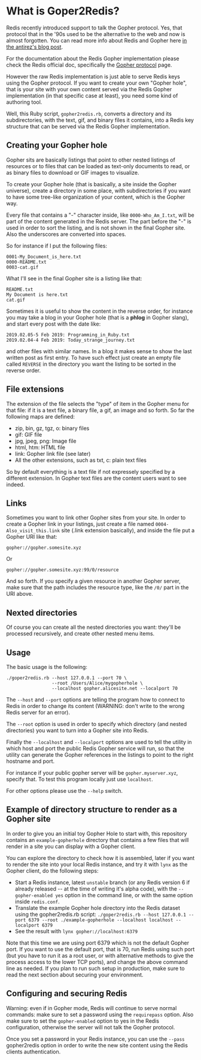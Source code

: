 What is Goper2Redis?
===

Redis recently introduced support to talk the Gopher protocol. Yes, that
protocol that in the '90s used to be the alternative to the web and now
is almost forgotten. You can read more info about Redis and Gopher
here [in the antirez's blog post](http://antirez.com/news/127).

For the documentation about the Redis Gopher implementation please
check the Redis official doc, specifically the
[Gopher protocol](https://redis.io/topcis/gopher) page.

However the raw Redis implementation is just able to serve Redis keys using
the Gopher protocol. If you want to create your own "Gopher hole", that is
your site with your own content served via the Redis Gopher implementation
(in that specific case at least), you need some kind of authoring tool.

Well, this Ruby script, `gopher2redis.rb`, converts a directory and its
subdirectories, with the text, gif, and binary files it contains, into
a Redis key structure that can be served via the Redis Gopher implementation.

## Creating your Gopher hole

Gopher sits are basically listings that point to other nested listings of
resources or to files that can be loaded as text-only documents to read, or
as binary files to download or GIF images to visualize.

To create your Gopher hole (that is basically, a site inside the Gopher
universe), create a directory in some place, with subdirectories if you want
to have some tree-like organization of your content, which is the Gopher way.

Every file that contains a "-" character inside, like `0000-Who_Am_I.txt`,
will be part of the content generated in the Redis server. The part
before the "-" is used in order to sort the listing, and is not shown in
the final Gopher site. Also the underscores are converted into spaces.

So for instance if I put the following files:

    0001-My_Document_is_here.txt
    0000-README.txt
    0003-cat.gif

What I'll see in the final Gopher site is a listing like that:

    README.txt
    My Document is here.txt
    cat.gif

Sometimes it is useful to show the content in the reverse order, for instance
you may take a blog in your Gopher hole (that is a **phlog** in Gopher slang),
and start every post with the date like:

    2019.02.05-5 Feb 2019: Programming_in_Ruby.txt
    2019.02.04-4 Feb 2019: Today_strange_journey.txt

and other files with similar names. In a blog it makes sense to show the last
written post as first entry. To have such effect just create an empty file
called `REVERSE` in the directory you want the listing to be sorted in the
reverse order.

## File extensions

The extension of the file selects the "type" of item in the Gopher menu
for that file: if it is a text file, a binary file, a gif, an image and
so forth. So far the following maps are defined:

* zip, bin, gz, tgz, o: binary files
* gif: GIF file
* jpg, jpeg, png: Image file
* html, htm: HTML file
* link: Gopher link file (see later)
* All the other extensions, such as txt, c: plain text files

So by default everything is a text file if not expressely specified by
a different extension. In Gopher text files are the content users want
to see indeed.

## Links

Sometimes you want to link other Gopher sites from your site. In order
to create a Gopher link in your listings, just create a file named
`0004-Also_visit_this.link` site (.link extension basically), and inside
the file put a Gopher URI like that:

    gopher://gopher.somesite.xyz

Or

    gopher://gopher.somesite.xyz:99/0/resource

And so forth. If you specify a given resource in another Gopher server, make
sure that the path includes the resource type, like the `/0/` part in the
URI above.

## Nexted directories

Of course you can create all the nested directories you want: they'll be
processed recursively, and create other nested menu items.

## Usage

The basic usage is the following:

    ./goper2redis.rb --host 127.0.0.1 --port 70 \
                     --root /Users/Alice/mygopherhole \
                     --localhost gopher.alicesite.net --localport 70

The `--host` and `--port` options are telling the program how to connect to
Redis in order to change its content (WARNING: don't write to the wrong
Redis server for an error).

The `--root` option is used in order to specify which directory (and nested
directories) you want to turn into a Gopher site into Redis.

Finally the `--localhost` and `--localport` options are used to tell the
utility in which host and port the public Redis Gopher service will run, so that
the utility can generate the Gopher references in the listings to point to
the right hostname and port.

For instance if your public gopher server will be `gopher.myserver.xyz`,
specify that. To test this program locally just use `localhost`.

For other options please use the `--help` switch.

## Example of directory structure to render as a Gopher site

In order to give you an initial toy Gopher Hole to start with, this
repository contains an `example-gopherhole` directory that contains a few
files that will render in a site you can display with a Gopher client.

You can explore the directory to check how it is assembled, later if you
want to render the site into your local Redis instance, and try it with
`lynx` as the Gopher client, do the following steps:

* Start a Redis instance, latest `unstable` branch (or any Redis version 6 if already released -- at the time of writing it's alpha code), with the `--gopher-enabled yes` option in the command line, or with the same option inside `redis.conf`.
* Translate the example Gopher hole directory into the Redis dataset using the gopher2redis.rb script: `./goper2redis.rb --host 127.0.0.1 --port 6379 --root ./example-gopherhole --localhost localhost --localport 6379`
* See the result with `lynx gopher://localhost:6379`

Note that this time we are using port 6379 which is not the default Gopher port.
If you want to use the default port, that is 70, run Redis using such port (but you have to run it as a root user, or with alternative methods to give the process access to the lower TCP ports), and change the above command line as needed. If you plan to run such setup in production, make sure to read the next section about securing your environment.

## Configuring and securing Redis

Warning: even if in Gopher mode, Redis will continue to serve normal commands:
make sure to set a password using the `requirepass` option. Also make sure
to set the `gopher-enabled` option to yes in the Redis configuration, otherwise
the server will not talk the Gopher protocol.

Once you set a password in your Redis instance, you can use the `--pass`
gopher2redis option in order to write the new site content using the
Redis clients authentication.
